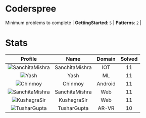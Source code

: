 
Coderspree
==========
  


Minimum problems to complete | **GettingStarted**: `5` | **Patterns**: `2` |   

# Stats
  

|Profile|Name|Domain|Solved|
| :---: | :---: | :---: | :---: |
|![SanchitaMishra](https://avatars.githubusercontent.com/u/59258203?v=4&s=100)|SanchitaMishra|IOT|11|
|![Yash](https://avatars.githubusercontent.com/u/58688602?v=4&s=100)|Yash|ML|11|
|![Chinmoy](https://avatars.githubusercontent.com/u/57670338?v=4&s=100)|Chinmoy|Android|11|
|![SanchitaMishra](https://avatars.githubusercontent.com/u/59258203?v=4&s=100)|SanchitaMishra|Web|11|
|![KushagraSir](https://avatars.githubusercontent.com/u/5798397?v=4&s=100)|KushagraSir|Web|11|
|![TusharGupta](https://avatars.githubusercontent.com/u/30565750?v=4&s=100)|TusharGupta|AR-VR|10|
